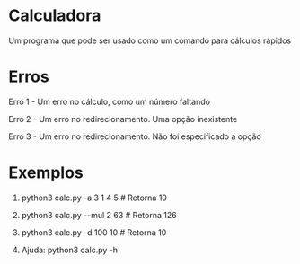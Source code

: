 # Calculadora
Um programa que pode ser usado como um comando para cálculos rápidos

# Erros
Erro 1 - Um erro no cálculo, como um número faltando

Erro 2 - Um erro no redirecionamento. Uma opção inexistente

Erro 3 - Um erro no redirecionamento. Não foi especificado a opção

# Exemplos
1. python3 calc.py -a 3 1 4 5 # Retorna 10

2. python3 calc.py --mul 2 63 # Retorna 126

3. python3 calc.py -d 100 10 # Retorna 10

4. Ajuda: python3 calc.py -h
